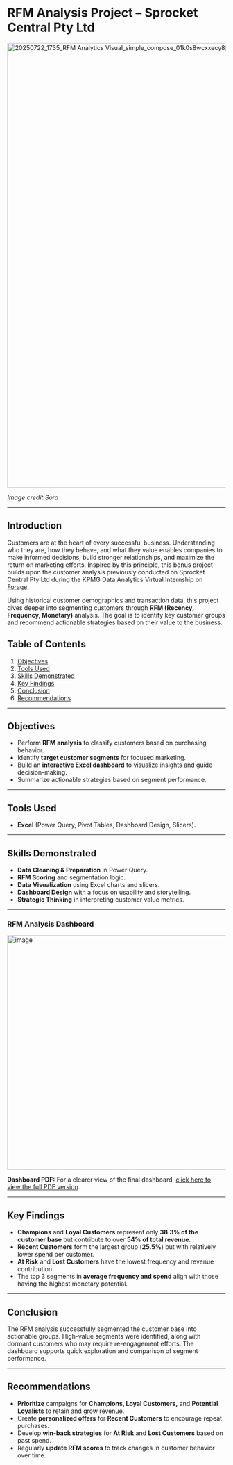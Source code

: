 # RFM Analysis Project – Sprocket Central Pty Ltd
<img width="1536" height="1024" alt="20250722_1735_RFM Analytics Visual_simple_compose_01k0s8wcxxecy8j3emwnp698ss" src="https://github.com/user-attachments/assets/e4f04e74-de6d-460f-9038-a1c27484f150" />

*Image credit:Sora*

---
## Introduction

Customers are at the heart of every successful business. Understanding who they are, how they behave, and what they value enables companies to make informed decisions, build stronger relationships, and maximize the return on marketing efforts. Inspired by this principle, this bonus project builds upon the customer analysis previously conducted on Sprocket Central Pty Ltd during the KPMG Data Analytics Virtual Internship on [Forage](https://www.theforage.com).

Using historical customer demographics and transaction data, this project dives deeper into segmenting customers through **RFM (Recency, Frequency, Monetary)** analysis. The goal is to identify key customer groups and recommend actionable strategies based on their value to the business.

## Table of Contents

1. [Objectives](#objectives)
2. [Tools Used](#tools-used)
3. [Skills Demonstrated](#skills-demonstrated)
4. [Key Findings](#key-findings)
5. [Conclusion](#conclusion)
6. [Recommendations](#recommendations)

---

## Objectives

* Perform **RFM analysis** to classify customers based on purchasing behavior.
* Identify **target customer segments** for focused marketing.
* Build an **interactive Excel dashboard** to visualize insights and guide decision-making.
* Summarize actionable strategies based on segment performance.

---

##  Tools Used

* **Excel** (Power Query, Pivot Tables, Dashboard Design, Slicers).

---

## Skills Demonstrated

* **Data Cleaning & Preparation** in Power Query.
* **RFM Scoring** and segmentation logic.
* **Data Visualization** using Excel charts and slicers.
* **Dashboard Design** with a focus on usability and storytelling.
* **Strategic Thinking** in interpreting customer value metrics.

---

### RFM Analysis Dashboard

<img width="960" height="540" alt="image" src="https://github.com/user-attachments/assets/78647ecb-9a70-4216-87b8-e249ac219638" />

**Dashboard PDF:** For a clearer view of the final dashboard, [click here to view the full PDF version](./RFM%20Dashboard.pdf).

---

## Key Findings

* **Champions** and **Loyal Customers** represent only **38.3% of the customer base** but contribute to over **54% of total revenue**.
* **Recent Customers** form the largest group (**25.5%**) but with relatively lower spend per customer.
* **At Risk** and **Lost Customers** have the lowest frequency and revenue contribution.
* The top 3 segments in **average frequency and spend** align with those having the highest monetary potential.

---

## Conclusion

The RFM analysis successfully segmented the customer base into actionable groups. High-value segments were identified, along with dormant customers who may require re-engagement efforts. The dashboard supports quick exploration and comparison of segment performance.

---

## Recommendations

* **Prioritize** campaigns for **Champions, Loyal Customers,** and **Potential Loyalists** to retain and grow revenue.
* Create **personalized offers** for **Recent Customers** to encourage repeat purchases.
* Develop **win-back strategies** for **At Risk** and **Lost Customers** based on past spend.
* Regularly **update RFM scores** to track changes in customer behavior over time.

